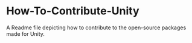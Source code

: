 # How-To-Contribute-Unity
A Readme file depicting how to contribute to the open-source packages made for Unity.

